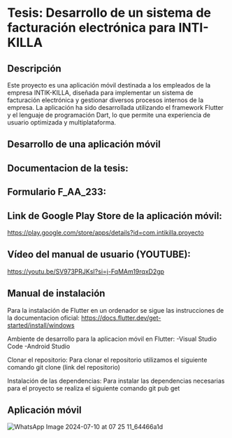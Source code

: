 # Tesis: Desarrollo de un sistema de facturación electrónica para INTI-KILLA

## Descripción
Este proyecto es una aplicación móvil destinada a los empleados de la empresa INTIK-KILLA, diseñada para implementar un sistema de facturación electrónica y gestionar diversos procesos internos de la empresa. La aplicación ha sido desarrollada utilizando el framework Flutter y el lenguaje de programación Dart, lo que permite una experiencia de usuario optimizada y multiplataforma. 

## Desarrollo de una aplicación móvil

## Documentacion de la tesis:

## Formulario F_AA_233:


## Link de Google Play Store de la aplicación móvil:
https://play.google.com/store/apps/details?id=com.intikilla.proyecto

## Vídeo del manual de usuario (YOUTUBE):
https://youtu.be/SV973PRJKsI?si=j-FqMAm19rqxD2gp

## Manual de instalación
Para la instalación de Flutter en un ordenador se sigue las instrucciones de la documentacion oficial:
https://docs.flutter.dev/get-started/install/windows

Ambiente de desarrollo para la aplicacion móvil en Flutter:
-Visual Studio Code
-Android Studio

Clonar el repositorio:
Para clonar el repositorio utilizamos el siguiente comando
git clone (link del repositorio)

Instalación de las dependencias:
Para instalar las dependencias necesarias para el proyecto se realiza el siguiente comando 
git pub get



## Aplicación móvil
![WhatsApp Image 2024-07-10 at 07 25 11_64466a1d](https://github.com/user-attachments/assets/b846b026-2623-48a0-8fb9-5bc8d96b9e26)

